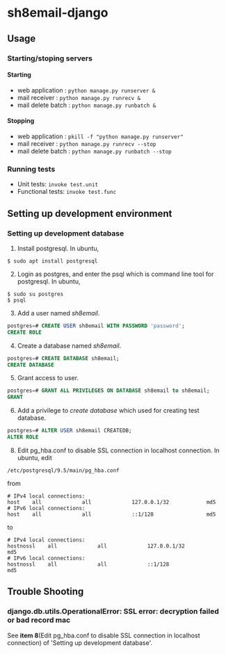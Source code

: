 # sh8email-django

## Usage

### Starting/stoping servers

#### Starting
- web application : `python manage.py runserver &`
- mail receiver : `python manage.py runrecv &`
- mail delete batch : `python manage.py runbatch &`

#### Stopping
- web application : `pkill -f "python manage.py runserver"`
- mail receiver : `python manage.py runrecv --stop`
- mail delete batch : `python manage.py runbatch --stop`
 
### Running tests
- Unit tests: `invoke test.unit`
- Functional tests: `invoke test.func`

## Setting up development environment

### Setting up development database
1. Install postgresql. In ubuntu,
```
$ sudo apt install postgresql
```
2. Login as postgres, and enter the psql which is command line tool for postgresql. In ubuntu,
```shell
$ sudo su postgres
$ psql
```
3. Add a user named *sh8email*.
```sql
postgres=# CREATE USER sh8email WITH PASSWORD 'password';
CREATE ROLE
```
4. Create a database named *sh8email*.
```sql
postgres=# CREATE DATABASE sh8email;
CREATE DATABASE
```
5. Grant access to user.
```sql
postgres=# GRANT ALL PRIVILEGES ON DATABASE sh8email to sh8email;
GRANT
```
6. Add a privilege to *create database* which used for creating test database.
```sql
postgres=# ALTER USER sh8email CREATEDB;
ALTER ROLE
```
8. Edit pg_hba.conf to disable SSL connection in localhost connection. In ubuntu, edit
```
/etc/postgresql/9.5/main/pg_hba.conf
```
from
```
# IPv4 local connections:
host    all             all             127.0.0.1/32            md5
# IPv6 local connections:
host    all             all             ::1/128                 md5
```
to
```
# IPv4 local connections:
hostnossl    all             all             127.0.0.1/32            md5
# IPv6 local connections:
hostnossl    all             all             ::1/128                 md5
```

## Trouble Shooting
### django.db.utils.OperationalError: SSL error: decryption failed or bad record mac
See **item 8**(Edit pg_hba.conf to disable SSL connection in localhost connection) of 'Setting up development database'.